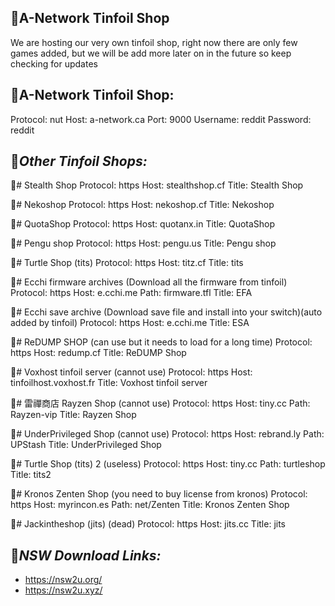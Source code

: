 🔶A-Network Tinfoil Shop
----------------------

We are hosting our very own tinfoil shop, right now there are only few games added, but we will be add more later on in the future so keep checking for updates




🔶A-Network Tinfoil Shop:
----------------------
Protocol: nut
Host: a-network.ca
Port: 9000
Username: reddit
Password: reddit





🔶*Other Tinfoil Shops:*
----------------------


🔶# Stealth Shop
Protocol: https
Host: stealthshop.cf
Title: Stealth Shop

🔶# Nekoshop
Protocol: https
Host: nekoshop.cf
Title: Nekoshop

🔶# QuotaShop
Protocol: https
Host: quotanx.in
Title: QuotaShop


🔶# Pengu shop
Protocol: https
Host: pengu.us
Title: Pengu shop

🔶# Turtle Shop (tits)
Protocol: https
Host: titz.cf
Title: tits

🔶# Ecchi firmware archives (Download all the firmware from tinfoil)
Protocol: https
Host: e.cchi.me
Path: firmware.tfl
Title: EFA

🔶# Ecchi save archive (Download save file and install into your switch)(auto added by tinfoil)
Protocol: https
Host: e.cchi.me
Title: ESA

🔶# ReDUMP SHOP (can use but it needs to load for a long time)
Protocol: https
Host: redump.cf
Title: ReDUMP Shop

🔶# Voxhost tinfoil server (cannot use)
Protocol: https
Host: tinfoilhost.voxhost.fr
Title: Voxhost tinfoil server

🔶# 雷禪商店 Rayzen Shop (cannot use)
Protocol: https
Host: tiny.cc
Path: Rayzen-vip
Title: Rayzen Shop

🔶# UnderPrivileged Shop (cannot use)
Protocol: https
Host: rebrand.ly
Path: UPStash
Title: UnderPrivileged Shop

🔶# Turtle Shop (tits) 2 (useless)
Protocol: https
Host: tiny.cc
Path: turtleshop
Title: tits2

🔶# Kronos Zenten Shop (you need to buy license from kronos)
Protocol: https
Host: myrincon.es
Path: net/Zenten
Title: Kronos Zenten Shop

🔶# Jackintheshop (jits) (dead)
Protocol: https
Host: jits.cc
Title: jits


🔶*NSW Download Links:*
----------------------

- https://nsw2u.org/
- https://nsw2u.xyz/

